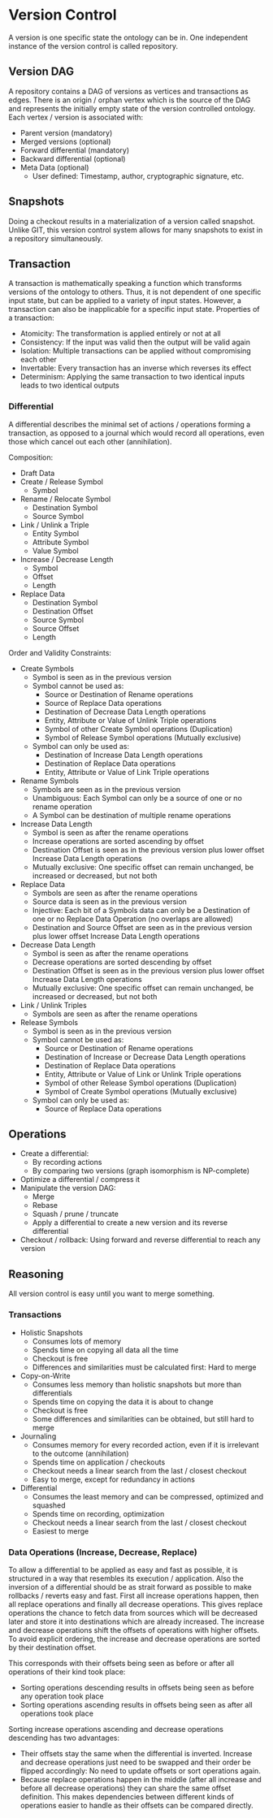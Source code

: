 # Version Control
A version is one specific state the ontology can be in.
One independent instance of the version control is called repository.

## Version DAG
A repository contains a DAG of versions as vertices and transactions as edges.
There is an origin / orphan vertex which is the source of the DAG and represents the initially empty state of the version controlled ontology.
Each vertex / version is associated with:
- Parent version (mandatory)
- Merged versions (optional)
- Forward differential (mandatory)
- Backward differential (optional)
- Meta Data (optional)
    - User defined: Timestamp, author, cryptographic signature, etc.


## Snapshots
Doing a checkout results in a materialization of a version called snapshot.
Unlike GIT, this version control system allows for many snapshots to exist in a repository simultaneously.


## Transaction
A transaction is mathematically speaking a function which transforms versions of the ontology to others.
Thus, it is not dependent of one specific input state, but can be applied to a variety of input states.
However, a transaction can also be inapplicable for a specific input state.
Properties of a transaction:
- Atomicity: The transformation is applied entirely or not at all
- Consistency: If the input was valid then the output will be valid again
- Isolation: Multiple transactions can be applied without compromising each other
- Invertable: Every transaction has an inverse which reverses its effect
- Determinism: Applying the same transaction to two identical inputs leads to two identical outputs

### Differential
A differential describes the minimal set of actions / operations forming a transaction,
as opposed to a journal which would record all operations, even those which cancel out each other (annihilation).

Composition:
- Draft Data
- Create / Release Symbol
    - Symbol
- Rename / Relocate Symbol
    - Destination Symbol
    - Source Symbol
- Link / Unlink a Triple
    - Entity Symbol
    - Attribute Symbol
    - Value Symbol
- Increase / Decrease Length
    - Symbol
    - Offset
    - Length
- Replace Data
    - Destination Symbol
    - Destination Offset
    - Source Symbol
    - Source Offset
    - Length

Order and Validity Constraints:
- Create Symbols
    - Symbol is seen as in the previous version
    - Symbol cannot be used as:
        - Source or Destination of Rename operations
        - Source of Replace Data operations
        - Destination of Decrease Data Length operations
        - Entity, Attribute or Value of Unlink Triple operations
        - Symbol of other Create Symbol operations (Duplication)
        - Symbol of Release Symbol operations (Mutually exclusive)
    - Symbol can only be used as:
        - Destination of Increase Data Length operations
        - Destination of Replace Data operations
        - Entity, Attribute or Value of Link Triple operations
- Rename Symbols
    - Symbols are seen as in the previous version
    - Unambiguous: Each Symbol can only be a source of one or no rename operation
    - A Symbol can be destination of multiple rename operations
- Increase Data Length
    - Symbol is seen as after the rename operations
    - Increase operations are sorted ascending by offset
    - Destination Offset is seen as in the previous version plus lower offset Increase Data Length operations
    - Mutually exclusive: One specific offset can remain unchanged, be increased or decreased, but not both
- Replace Data
    - Symbols are seen as after the rename operations
    - Source data is seen as in the previous version
    - Injective: Each bit of a Symbols data can only be a Destination of one or no Replace Data Operation (no overlaps are allowed)
    - Destination and Source Offset are seen as in the previous version plus lower offset Increase Data Length operations
- Decrease Data Length
    - Symbol is seen as after the rename operations
    - Decrease operations are sorted descending by offset
    - Destination Offset is seen as in the previous version plus lower offset Increase Data Length operations
    - Mutually exclusive: One specific offset can remain unchanged, be increased or decreased, but not both
- Link / Unlink Triples
    - Symbols are seen as after the rename operations
- Release Symbols
    - Symbol is seen as in the previous version
    - Symbol cannot be used as:
        - Source or Destination of Rename operations
        - Destination of Increase or Decrease Data Length operations
        - Destination of Replace Data operations
        - Entity, Attribute or Value of Link or Unlink Triple operations
        - Symbol of other Release Symbol operations (Duplication)
        - Symbol of Create Symbol operations (Mutually exclusive)
    - Symbol can only be used as:
        - Source of Replace Data operations


## Operations
- Create a differential:
    - By recording actions
    - By comparing two versions (graph isomorphism is NP-complete)
- Optimize a differential / compress it
- Manipulate the version DAG:
    - Merge
    - Rebase
    - Squash / prune / truncate
    - Apply a differential to create a new version and its reverse differential
- Checkout / rollback: Using forward and reverse differential to reach any version


## Reasoning
All version control is easy until you want to merge something.

### Transactions
- Holistic Snapshots
    - Consumes lots of memory
    - Spends time on copying all data all the time
    - Checkout is free
    - Differences and similarities must be calculated first: Hard to merge
- Copy-on-Write
    - Consumes less memory than holistic snapshots but more than differentials
    - Spends time on copying the data it is about to change
    - Checkout is free
    - Some differences and similarities can be obtained, but still hard to merge
- Journaling
    - Consumes memory for every recorded action, even if it is irrelevant to the outcome (annihilation)
    - Spends time on application / checkouts
    - Checkout needs a linear search from the last / closest checkout
    - Easy to merge, except for redundancy in actions
- Differential
    - Consumes the least memory and can be compressed, optimized and squashed
    - Spends time on recording, optimization
    - Checkout needs a linear search from the last / closest checkout
    - Easiest to merge

### Data Operations (Increase, Decrease, Replace)
To allow a differential to be applied as easy and fast as possible, it is structured in a way that resembles its execution / application.
Also the inversion of a differential should be as strait forward as possible to make rollbacks / reverts easy and fast.
First all increase operations happen, then all replace operations and finally all decrease operations.
This gives replace operations the chance to fetch data from sources which will be decreased later and store it into destinations which are already increased.
The increase and decrease operations shift the offsets of operations with higher offsets.
To avoid explicit ordering, the increase and decrease operations are sorted by their destination offset.

This corresponds with their offsets being seen as before or after all operations of their kind took place:
- Sorting operations descending results in offsets being seen as before any operation took place
- Sorting operations ascending results in offsets being seen as after all operations took place

Sorting increase operations ascending and decrease operations descending has two advantages:
- Their offsets stay the same when the differential is inverted.
Increase and decrease operations just need to be swapped and their order be flipped accordingly: No need to update offsets or sort operations again.
- Because replace operations happen in the middle (after all increase and before all decrease operations) they can share the same offset definition.
This makes dependencies between different kinds of operations easier to handle as their offsets can be compared directly.

